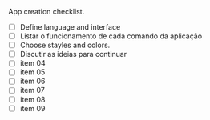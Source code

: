 App creation checklist.
-[ ] Define language and interface
-[ ] Listar o funcionamento de cada comando da aplicação
-[ ] Choose stayles and colors.
-[ ] Discutir as ideias para continuar
-[ ] item 04 
-[ ] item 05 
-[ ] item 06 
-[ ] item 07 
-[ ] item 08 
-[ ] item 09 
